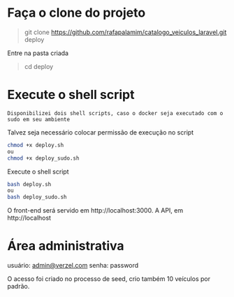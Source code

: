 # Faça o clone do projeto

> git clone https://github.com/rafapalamim/catalogo_veiculos_laravel.git deploy

Entre na pasta criada

> cd deploy

# Execute o shell script

```
Disponibilizei dois shell scripts, caso o docker seja executado com o sudo em seu ambiente
```

Talvez seja necessário colocar permissão de execução no script

```bash
chmod +x deploy.sh
ou
chmod +x deploy_sudo.sh
```

Execute o shell script

```bash
bash deploy.sh
ou
bash deploy_sudo.sh
```

O front-end será servido em http://localhost:3000. A API, em http://localhost

# Área administrativa

usuário: admin@verzel.com
senha: password

O acesso foi criado no processo de seed, crio também 10 veículos por padrão.

